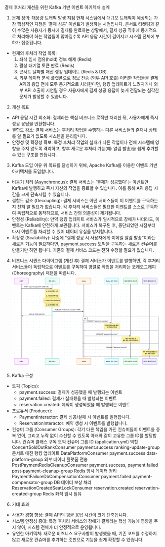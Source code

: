 결제 후처리 개선을 위한 Kafka 기반 이벤트 아키텍처 설계
1. 문제 정의: 대용량 트래픽 발생 지점
   현재 시스템에서 대규모 트래픽이 예상되는 가장 핵심적인 지점은 '결제 성공' 이벤트가 발생하는 시점입니다.
   콘서트 티켓팅과 같이 수많은 사용자가 동시에 결제를 완료하는 상황에서, 결제 성공 직후에 동기적으로 처리해야 하는 작업들이 많아질수록 API 응답 시간이 길어지고 시스템 전체에 부하가 집중됩니다.
* 현재의 후처리 작업 목록:
    1. 좌석 임시 점유(hold) 정보 해제 (Redis)
    2. 활성 대기열 토큰 만료 (Redis)
    3. 콘서트 날짜별 매진 랭킹 업데이트 (Redis & DB)
    4. 외부 데이터 분석 플랫폼으로 정보 전송 (외부 API 호출)
       이러한 작업들을 결제 API의 응답 전에 모두 동기적으로 처리한다면, 랭킹 업데이트가 느려지거나 외부 API 호출이 지연될 경우 사용자에게 결제 성공 응답이 늦게 전달되는 심각한 문제가 발생할 수 있습니다.
2. 개선 목표
* API 응답 시간 최소화: 결제라는 핵심 비즈니스 로직만 처리한 뒤, 사용자에게 즉시 성공 응답을 반환합니다.
* 결합도 감소: 결제 서비스는 후처리 작업을 수행하는 다른 서비스들의 존재나 상태를 알 필요가 없도록 시스템을 분리합니다.
* 안정성 및 확장성 확보: 특정 후처리 작업의 실패가 다른 작업이나 전체 시스템에 영향을 주지 않도록 격리하고, 향후 새로운 후처리 기능(예: 알림 발송)을 쉽게 추가할 수 있는 구조를 만듭니다.
3. Kafka 도입 이유
   위 목표를 달성하기 위해, Apache Kafka를 이용한 이벤트 기반 아키텍처를 도입합니다.
* 비동기 처리 (Asynchronous): 결제 서비스는 '결제가 성공했다'는 이벤트만 Kafka에 발행하고 즉시 자신의 작업을 종료할 수 있습니다. 이를 통해 API 응답 시간을 크게 단축시킬 수 있습니다.
* 결합도 감소 (Decoupling): 결제 서비스는 어떤 서비스들이 이 이벤트를 구독하는지 전혀 알 필요가 없습니다. 각 후처리 서비스들은 필요한 이벤트를 스스로 구독하여 독립적으로 동작하므로, 서비스 간의 의존성이 제거됩니다.
* 안정성 (Reliability): 만약 랭킹 업데이트 서비스가 일시적으로 장애가 나더라도, 이벤트는 Kafka에 안전하게 보관됩니다. 서비스가 복구된 후, 중단되었던 시점부터 다시 이벤트를 처리할 수 있어 데이터 유실을 방지합니다.
* 확장성 (Scalability): 나중에 "결제 성공 시 사용자에게 이메일 알림 발송"이라는 새로운 기능이 필요하다면, payment.success 토픽을 구독하는 새로운 컨슈머를 만들기만 하면 됩니다. 기존의 결제 서비스 코드는 전혀 수정할 필요가 없습니다.
4. 비즈니스 시퀀스 다이어그램 (개선 후)
   결제 서비스가 이벤트를 발행하면, 각 후처리 서비스들이 독립적으로 이벤트를 구독하여 병렬로 작업을 처리하는 코레오그래피(Choreography) 패턴을 따릅니다.
![img.png](img/payment_successed_sequence_diagram.png)

5. Kafka 구성
* 토픽 (Topics):
    * payment.success: 결제가 성공했을 때 발행되는 이벤트
    * payment.failed: 결제가 실패했을 때 발행되는 이벤트
    * reservation.created: 예약이 생성되었을 때 발행되는 이벤트
* 프로듀서 (Producer):
    * PaymentInteractor: 결제 성공/실패 시 이벤트를 발행합니다.
    * ReservationInteractor: 예약 생성 시 이벤트를 발행합니다.
* 컨슈머 그룹 (Consumer Groups): 각기 다른 책임을 가진 컨슈머들이 이벤트를 중복 없이, 그리고 누락 없이 수신할 수 있도록 아래와 같이 고유한 그룹 ID를 할당합니다.
  컨슈머 클래스	구독 토픽	컨슈머 그룹 ID (application.yml)	역할
  ConcertSoldOutRankConsumer	payment.success	ranking-update-group	콘서트 매진 랭킹 업데이트
  DataPlatformConsumer	payment.success	data-platform-group	외부 데이터 플랫폼 전송
  PostPaymentRedisCleanupConsumer	payment.success, payment.failed	post-payment-cleanup-group	Redis 임시 데이터 정리
  PaymentFailureDbCompensationConsumer	payment.failed	payment-compensator-group	DB 데이터 보상 처리
  ReservationCreatedSeatLockConsumer	reservation.created	reservation-created-group	Redis 좌석 임시 점유
6. 기대 효과
* 사용자 경험 향상: 결제 API의 평균 응답 시간이 크게 단축됩니다.
* 시스템 안정성 증대: 특정 후처리 서비스의 장애가 결제라는 핵심 기능에 영향을 주지 않아, 시스템 전체가 더 안정적으로 운영됩니다.
* 유연한 아키텍처: 새로운 비즈니스 요구사항이 발생했을 때, 기존 코드를 수정하지 않고 새로운 컨슈머를 추가하는 것만으로 기능을 쉽게 확장할 수 있습니다.
